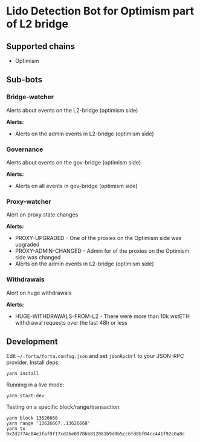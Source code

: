 # Lido Detection Bot for Optimism part of L2 bridge

## Supported chains

- Optimism

## Sub-bots

### Bridge-watcher

Alerts about events on the L2-bridge (optimism side)

**Alerts:**

- Alerts on the admin events in L2-bridge (optimism side)

### Governance

Alerts about events on the gov-bridge (optimism side)

**Alerts:**

- Alerts on all events in gov-bridge (optimism side)

### Proxy-watcher

Alert on proxy state changes

**Alerts:**

- PROXY-UPGRADED - One of the proxies on the Optimism side was upgraded
- PROXY-ADMIN-CHANGED - Admin for of the proxies on the Optimism side was changed
- Alerts on the admin events in L2-bridge (optimism side)

### Withdrawals

Alert on huge withdrawals

**Alerts:**

- HUGE-WITHDRAWALS-FROM-L2 - There were more than 10k wstETH withdrawal requests over the last 48h or less

## Development

Edit `~/.forta/forta.config.json` and set `jsonRpcUrl` to your JSON-RPC provider. Install deps:

```
yarn install
```

Running in a live mode:

```
yarn start:dev
```

Testing on a specific block/range/transaction:

```
yarn block 13626668
yarn range '13626667..13626668'
yarn tx 0x2d2774c04e3faf9f17cd26e0978bb812081b9d0b5cc6fd8bf04cc441f92c0a8c
```
